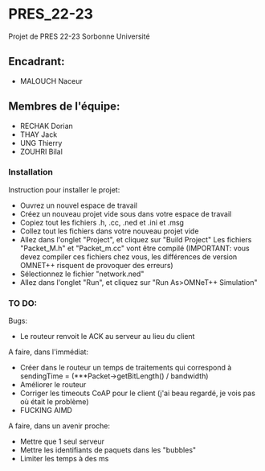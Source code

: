 # PRES_22-23
Projet de PRES 22-23 Sorbonne Université 

## Encadrant:
- MALOUCH Naceur

## Membres de l'équipe:
- RECHAK Dorian
- THAY Jack
- UNG Thierry
- ZOUHRI Bilal

### Installation
Instruction pour installer le projet:
* Ouvrez un nouvel espace de travail
* Créez un nouveau projet vide sous dans votre espace de travail
* Copiez tout les fichiers .h, .cc, .ned et .ini et .msg
* Collez tout les fichiers dans votre nouveau projet vide
* Allez dans l'onglet "Project", et cliquez sur "Build Project"
Les fichiers "Packet_M.h" et "Packet_m.cc" vont être compilé (IMPORTANT: vous devez compiler ces fichiers chez vous, les différences de version OMNET++ risquent de provoquer des erreurs)
* Sélectionnez le fichier "network.ned"
* Allez dans l'onglet "Run", et cliquez sur "Run As>OMNeT++ Simulation"

### TO DO:
Bugs:
- Le routeur renvoit le ACK au serveur au lieu du client

A faire, dans l'immédiat:
- Créer dans le routeur un temps de traitements qui correspond à sendingTime = (***Packet->getBitLength() / bandwidth)
- Améliorer le routeur
- Corriger les timeouts CoAP pour le client (j'ai beau regardé, je vois pas où était le problème)
- FUCKING AIMD

A faire, dans un avenir proche:
- Mettre que 1 seul serveur
- Mettre les identifiants de paquets dans les "bubbles"
- Limiter les temps à des ms
